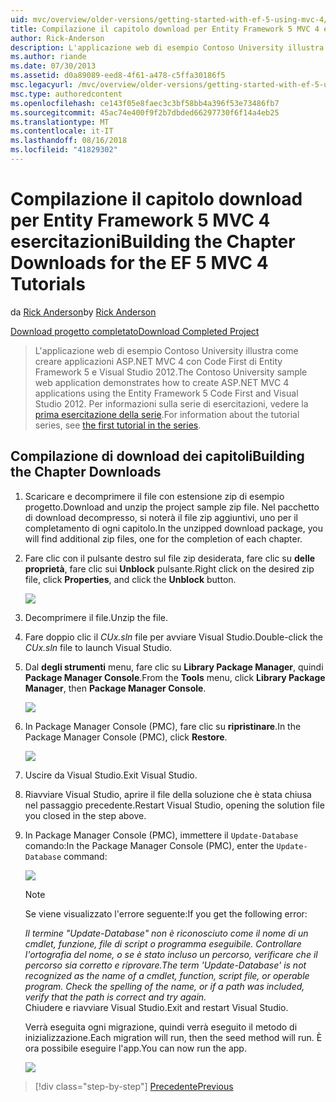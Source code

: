 ```yaml
---
uid: mvc/overview/older-versions/getting-started-with-ef-5-using-mvc-4/building-the-ef5-mvc4-chapter-downloads
title: Compilazione il capitolo download per Entity Framework 5 MVC 4 esercitazioni | Microsoft Docs
author: Rick-Anderson
description: L'applicazione web di esempio Contoso University illustra come creare applicazioni ASP.NET MVC 4 con Code First di Entity Framework 5 e Visual Studio...
ms.author: riande
ms.date: 07/30/2013
ms.assetid: d0a89089-eed8-4f61-a478-c5ffa30186f5
msc.legacyurl: /mvc/overview/older-versions/getting-started-with-ef-5-using-mvc-4/building-the-ef5-mvc4-chapter-downloads
msc.type: authoredcontent
ms.openlocfilehash: ce143f05e8faec3c3bf58bb4a396f53e73486fb7
ms.sourcegitcommit: 45ac74e400f9f2b7dbded66297730f6f14a4eb25
ms.translationtype: MT
ms.contentlocale: it-IT
ms.lasthandoff: 08/16/2018
ms.locfileid: "41829302"
---
```

<a name="building-the-chapter-downloads-for-the-ef-5-mvc-4-tutorials"></a><span data-ttu-id="d3b32-103">Compilazione il capitolo download per Entity Framework 5 MVC 4 esercitazioni</span><span class="sxs-lookup"><span data-stu-id="d3b32-103">Building the Chapter Downloads for the EF 5 MVC 4 Tutorials</span></span>
====================
<span data-ttu-id="d3b32-104">da [Rick Anderson](https://github.com/Rick-Anderson)</span><span class="sxs-lookup"><span data-stu-id="d3b32-104">by [Rick Anderson](https://github.com/Rick-Anderson)</span></span>

[<span data-ttu-id="d3b32-105">Download progetto completato</span><span class="sxs-lookup"><span data-stu-id="d3b32-105">Download Completed Project</span></span>](http://code.msdn.microsoft.com/Getting-Started-with-dd0e2ed8)

> <span data-ttu-id="d3b32-106">L'applicazione web di esempio Contoso University illustra come creare applicazioni ASP.NET MVC 4 con Code First di Entity Framework 5 e Visual Studio 2012.</span><span class="sxs-lookup"><span data-stu-id="d3b32-106">The Contoso University sample web application demonstrates how to create ASP.NET MVC 4 applications using the Entity Framework 5 Code First and Visual Studio 2012.</span></span> <span data-ttu-id="d3b32-107">Per informazioni sulla serie di esercitazioni, vedere la [prima esercitazione della serie](creating-an-entity-framework-data-model-for-an-asp-net-mvc-application.md).</span><span class="sxs-lookup"><span data-stu-id="d3b32-107">For information about the tutorial series, see [the first tutorial in the series](creating-an-entity-framework-data-model-for-an-asp-net-mvc-application.md).</span></span>


## <a name="building-the-chapter-downloads"></a><span data-ttu-id="d3b32-108">Compilazione di download dei capitoli</span><span class="sxs-lookup"><span data-stu-id="d3b32-108">Building the Chapter Downloads</span></span>

1. <span data-ttu-id="d3b32-109">Scaricare e decomprimere il file con estensione zip di esempio progetto.</span><span class="sxs-lookup"><span data-stu-id="d3b32-109">Download and unzip the  project sample zip file.</span></span> <span data-ttu-id="d3b32-110">Nel pacchetto di download decompresso, si noterà il file zip aggiuntivi, uno per il completamento di ogni capitolo.</span><span class="sxs-lookup"><span data-stu-id="d3b32-110">In the unzipped download package, you will find additional zip files, one for the completion of each chapter.</span></span>
2. <span data-ttu-id="d3b32-111">Fare clic con il pulsante destro sul file zip desiderata, fare clic su **delle proprietà**, fare clic sui **Unblock** pulsante.</span><span class="sxs-lookup"><span data-stu-id="d3b32-111">Right click on the desired zip file, click **Properties**, and click the **Unblock** button.</span></span>  
  
    ![](building-the-ef5-mvc4-chapter-downloads/_static/image1.png)
3. <span data-ttu-id="d3b32-112">Decomprimere il file.</span><span class="sxs-lookup"><span data-stu-id="d3b32-112">Unzip the file.</span></span>
4. <span data-ttu-id="d3b32-113">Fare doppio clic il *CUx.sln* file per avviare Visual Studio.</span><span class="sxs-lookup"><span data-stu-id="d3b32-113">Double-click the *CUx.sln* file to launch Visual Studio.</span></span>
5. <span data-ttu-id="d3b32-114">Dal **degli strumenti** menu, fare clic su **Library Package Manager**, quindi **Package Manager Console**.</span><span class="sxs-lookup"><span data-stu-id="d3b32-114">From the **Tools** menu, click **Library Package Manager**, then **Package Manager Console**.</span></span>  
  
    ![](building-the-ef5-mvc4-chapter-downloads/_static/image2.png)
6. <span data-ttu-id="d3b32-115">In Package Manager Console (PMC), fare clic su **ripristinare**.</span><span class="sxs-lookup"><span data-stu-id="d3b32-115">In the Package Manager Console (PMC), click **Restore**.</span></span>  
  
    ![](building-the-ef5-mvc4-chapter-downloads/_static/image3.png)
7. <span data-ttu-id="d3b32-116">Uscire da Visual Studio.</span><span class="sxs-lookup"><span data-stu-id="d3b32-116">Exit Visual Studio.</span></span>
8. <span data-ttu-id="d3b32-117">Riavviare Visual Studio, aprire il file della soluzione che è stata chiusa nel passaggio precedente.</span><span class="sxs-lookup"><span data-stu-id="d3b32-117">Restart Visual Studio, opening the solution file you closed in the step above.</span></span>
9. <span data-ttu-id="d3b32-118">In Package Manager Console (PMC), immettere il `Update-Database` comando:</span><span class="sxs-lookup"><span data-stu-id="d3b32-118">In the Package Manager Console (PMC), enter the `Update-Database` command:</span></span>  
  
    ![](building-the-ef5-mvc4-chapter-downloads/_static/image4.png)  

    > [!NOTE]
    > <span data-ttu-id="d3b32-119">Se viene visualizzato l'errore seguente:</span><span class="sxs-lookup"><span data-stu-id="d3b32-119">If you get the following error:</span></span>  
    >   
    >  <span data-ttu-id="d3b32-120">*Il termine "Update-Database" non è riconosciuto come il nome di un cmdlet, funzione, file di script o programma eseguibile. Controllare l'ortografia del nome, o se è stato incluso un percorso, verificare che il percorso sia corretto e riprovare.*</span><span class="sxs-lookup"><span data-stu-id="d3b32-120">*The term 'Update-Database' is not recognized as the name of a cmdlet, function, script file, or operable program. Check the spelling of the name, or if a path was included, verify that the path is correct and try again.*</span></span>  
    > <span data-ttu-id="d3b32-121">Chiudere e riavviare Visual Studio.</span><span class="sxs-lookup"><span data-stu-id="d3b32-121">Exit and restart Visual Studio.</span></span>

    <span data-ttu-id="d3b32-122">Verrà eseguita ogni migrazione, quindi verrà eseguito il metodo di inizializzazione.</span><span class="sxs-lookup"><span data-stu-id="d3b32-122">Each migration will run, then the seed method will run.</span></span> <span data-ttu-id="d3b32-123">È ora possibile eseguire l'app.</span><span class="sxs-lookup"><span data-stu-id="d3b32-123">You can now run the app.</span></span>

    ![](building-the-ef5-mvc4-chapter-downloads/_static/image5.png)

> [!div class="step-by-step"]
> [<span data-ttu-id="d3b32-124">Precedente</span><span class="sxs-lookup"><span data-stu-id="d3b32-124">Previous</span></span>](advanced-entity-framework-scenarios-for-an-mvc-web-application.md)

